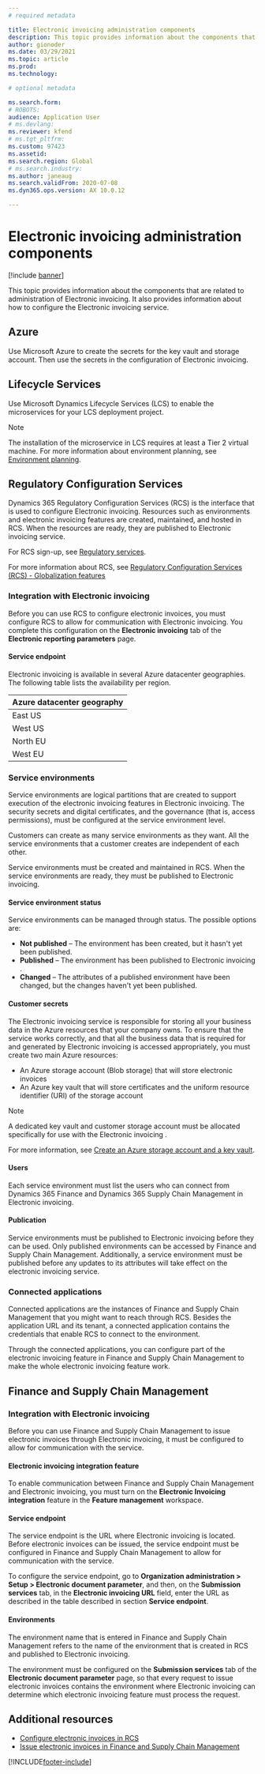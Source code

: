 ```yaml
---
# required metadata

title: Electronic invoicing administration components
description: This topic provides information about the components that are related to administration of Electronic invoicing.
author: gionoder
ms.date: 03/29/2021
ms.topic: article
ms.prod: 
ms.technology: 

# optional metadata

ms.search.form: 
# ROBOTS: 
audience: Application User
# ms.devlang: 
ms.reviewer: kfend
# ms.tgt_pltfrm: 
ms.custom: 97423
ms.assetid: 
ms.search.region: Global
# ms.search.industry: 
ms.author: janeaug
ms.search.validFrom: 2020-07-08
ms.dyn365.ops.version: AX 10.0.12

---
```


# Electronic invoicing administration components

[!include [banner](../includes/banner.md)]


This topic provides information about the components that are related to administration of Electronic invoicing. It also provides information about how to configure the Electronic invoicing service.

## Azure

Use Microsoft Azure to create the secrets for the key vault and storage account. Then use the secrets in the configuration of Electronic invoicing.

## Lifecycle Services

Use Microsoft Dynamics Lifecycle Services (LCS) to enable the microservices for your LCS deployment project.

> [!NOTE]
> The installation of the microservice in LCS requires at least a Tier 2 virtual machine. For more information about environment planning, see [Environment planning](../../fin-ops-core/fin-ops/imp-lifecycle/environment-planning.md).
 

## Regulatory Configuration Services

Dynamics 365 Regulatory Configuration Services (RCS) is the interface that is used to configure Electronic invoicing. Resources such as environments and electronic invoicing features are created, maintained, and hosted in RCS. When the resources are ready, they are published to Electronic invoicing service.

For RCS sign-up, see [Regulatory services](https://marketing.configure.global.dynamics.com/).

For more information about RCS, see [Regulatory Configuration Services (RCS) - Globalization features](rcs-globalization-feature.md)

### Integration with Electronic invoicing 

Before you can use RCS to configure electronic invoices, you must configure RCS to allow for communication with Electronic invoicing. You complete this configuration on the **Electronic invoicing** tab of the **Electronic reporting parameters** page.

#### Service endpoint

Electronic invoicing is available in several Azure datacenter geographies. The following table lists the availability per region.

| Azure datacenter geography |
|----------------------------|
| East US                    |
| West US                    |
| North EU                   |
| West EU                    |

### Service environments

Service environments are logical partitions that are created to support execution of the electronic invoicing features in Electronic invoicing. The security secrets and digital certificates, and the governance (that is, access permissions), must be configured at the service environment level.

Customers can create as many service environments as they want. All the service environments that a customer creates are independent of each other.

Service environments must be created and maintained in RCS. When the service environments are ready, they must be published to Electronic invoicing.

#### Service environment status

Service environments can be managed through status. The possible options are:

- **Not published** – The environment has been created, but it hasn't yet been published.
- **Published** – The environment has been published to Electronic invoicing .
- **Changed** – The attributes of a published environment have been changed, but the changes haven't yet been published.

#### Customer secrets

The Electronic invoicing service is responsible for storing all your business data in the Azure resources that your company owns. To ensure that the service works correctly, and that all the business data that is required for and generated by Electronic invoicing is accessed appropriately, you must create two main Azure resources:

- An Azure storage account (Blob storage) that will store electronic invoices
- An Azure key vault that will store certificates and the uniform resource identifier (URI) of the storage account

> [!NOTE]
> A dedicated key vault and customer storage account must be allocated specifically for use with the Electronic invoicing .

For more information, see [Create an Azure storage account and a key vault](e-invoicing-create-azure-storage-account-key-vault.md).

#### Users

Each service environment must list the users who can connect from Dynamics 365 Finance and Dynamics 365 Supply Chain Management in Electronic invoicing.

#### Publication

Service environments must be published to Electronic invoicing before they can be used. Only published environments can be accessed by Finance and Supply Chain Management. Additionally, a service environment must be published before any updates to its attributes will take effect on the electronic invoicing service.

### Connected applications

Connected applications are the instances of Finance and Supply Chain Management that you might want to reach through RCS. Besides the application URL and its tenant, a connected application contains the credentials that enable RCS to connect to the environment.

Through the connected applications, you can configure part of the electronic invoicing feature in Finance and Supply Chain Management to make the whole electronic invoicing feature work.

## Finance and Supply Chain Management

### Integration with Electronic invoicing

Before you can use Finance and Supply Chain Management to issue electronic invoices through Electronic invoicing, it must be configured to allow for communication with the service.

#### Electronic invoicing integration feature

To enable communication between Finance and Supply Chain Management and Electronic invoicing, you must turn on the **Electronic Invoicing integration** feature in the **Feature management** workspace.

#### Service endpoint

The service endpoint is the URL where Electronic invoicing is located. Before electronic invoices can be issued, the service endpoint must be configured in Finance and Supply Chain Management to allow for communication with the service.

To configure the service endpoint, go to **Organization administration \> Setup \> Electronic document parameter**, and then, on the **Submission services** tab, in the **Electronic invoicing URL** field, enter the URL as described in the table described in section **Service endpoint**.

#### Environments

The environment name that is entered in Finance and Supply Chain Management refers to the name of the environment that is created in RCS and published to Electronic invoicing.

The environment must be configured on the **Submission services** tab of the **Electronic document parameter** page, so that every request to issue electronic invoices contains the environment where Electronic invoicing can determine which electronic invoicing feature must process the request.

## Additional resources

- [Configure electronic invoices in RCS](e-invoicing-configuration-rcs.md)
- [Issue electronic invoices in Finance and Supply Chain Management](e-invoicing-issuing-electronic-invoices-finance-supply-chain-management.md)


[!INCLUDE[footer-include](../../includes/footer-banner.md)]
